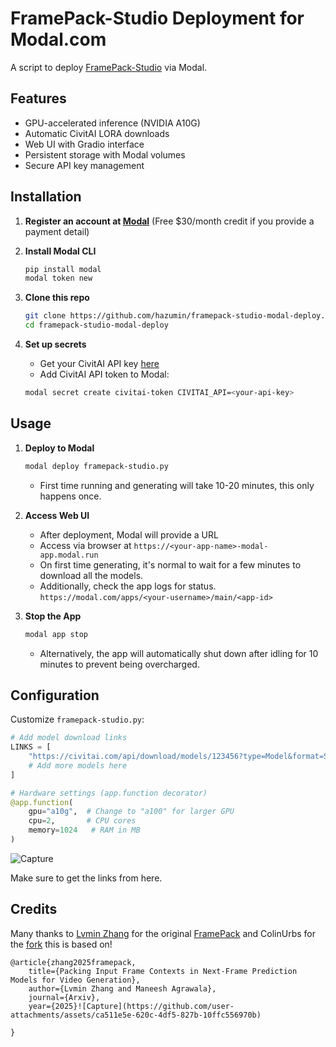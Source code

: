# FramePack-Studio Deployment for Modal.com

A script to deploy [FramePack-Studio](https://github.com/colinurbs/FramePack-Studio) via Modal.

## Features

- GPU-accelerated inference (NVIDIA A10G)
- Automatic CivitAI LORA downloads
- Web UI with Gradio interface
- Persistent storage with Modal volumes
- Secure API key management

## Installation
1. **Register an account at [Modal](https://modal.com)** (Free $30/month credit if you provide a payment detail)

2. **Install Modal CLI**
   ```bash
   pip install modal
   modal token new
   ```

2. **Clone this repo**
   ```bash
   git clone https://github.com/hazumin/framepack-studio-modal-deploy.git
   cd framepack-studio-modal-deploy
   ```

3. **Set up secrets**
   - Get your CivitAI API key [here](https://civitai.com/user/account)
   - Add CivitAI API token to Modal:
   ```bash
   modal secret create civitai-token CIVITAI_API=<your-api-key>
   ```

## Usage

1. **Deploy to Modal**
   ```bash
   modal deploy framepack-studio.py
   ```
   - First time running and generating will take 10-20 minutes, this only happens once.

2. **Access Web UI**
   - After deployment, Modal will provide a URL
   - Access via browser at `https://<your-app-name>-modal-app.modal.run`
   - On first time generating, it's normal to wait for a few minutes to download all the models.
   - Additionally, check the app logs for status. `https://modal.com/apps/<your-username>/main/<app-id>`

3. **Stop the App**
   ```bash
   modal app stop
   ```
   - Alternatively, the app will automatically shut down after idling for 10 minutes to prevent being overcharged.

## Configuration

Customize `framepack-studio.py`:
```python
# Add model download links
LINKS = [
    "https://civitai.com/api/download/models/123456?type=Model&format=SafeTensor",
    # Add more models here
]

# Hardware settings (app.function decorator)
@app.function(
    gpu="a10g",  # Change to "a100" for larger GPU
    cpu=2,       # CPU cores
    memory=1024   # RAM in MB
)
```
![Capture](https://github.com/user-attachments/assets/a3113fb0-5cb3-48d9-97f6-f661dbc8f91d)

Make sure to get the links from here.

## Credits
Many thanks to [Lvmin Zhang](https://github.com/lllyasviel) for the original [FramePack](https://github.com/lllyasviel/FramePack) and ColinUrbs for the [fork](https://github.com/colinurbs/FramePack-Studio) this is based on!

    @article{zhang2025framepack,
        title={Packing Input Frame Contexts in Next-Frame Prediction Models for Video Generation},
        author={Lvmin Zhang and Maneesh Agrawala},
        journal={Arxiv},
        year={2025}![Capture](https://github.com/user-attachments/assets/ca511e5e-620c-4df5-827b-10ffc556970b)

    }

